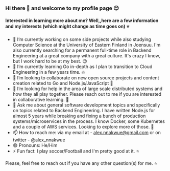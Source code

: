 ### Hi there 👋 and welcome to my profile page :blush:

#### Interested in learning more about me? Well,,here are a few information and my interests (which might change as time goes on) :star:


- 🔭 I’m currently working on some side projects while also studying Computer Science at the University of Eastern Finland in Joensuu. I'm also currently searching for a permanent full-time role in Backend Engineering at a great company with a great culture. It's crazy I know, but I work hard to be at my best. :wink:
- 🌱 I’m currently learning Go in-depth as I plan to transition to Cloud Engineering in a few years time. :fire:
- 👯 I’m looking to collaborate on new open source projects and content creation related to Go and Node.js/JavaScript :eyes:
- 🤔 I’m looking for help in the area of large scale distributed systems and how they all play together. Please reach out to me if you are interested in collaborative learning. :eyes:
- 💬 Ask me about general software development topics and specifically on topics related to Backend Engineering. I have written Node.js for almost 5 years while breaking and fixing a bunch of production systems/microservices in the process. I know Docker, some Kubernetes and a couple of AWS services. Looking to explore more of those. :yellow_heart:
- 📫 How to reach me: via my email at - alex.nnakwue@gmail.com or on twitter -  @alex_nnakwue
- 😄 Pronouns: He/Him
- ⚡ Fun fact: I play soccer/Football and I'm pretty good at it. :star:


Please, feel free to reach out if you have any other question(s) for me. :star:
